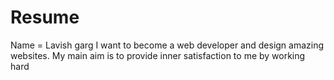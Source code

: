 # Resume
Name = Lavish garg 
I want to become a web developer and design amazing websites.
My main aim is to provide inner satisfaction to me by working hard
